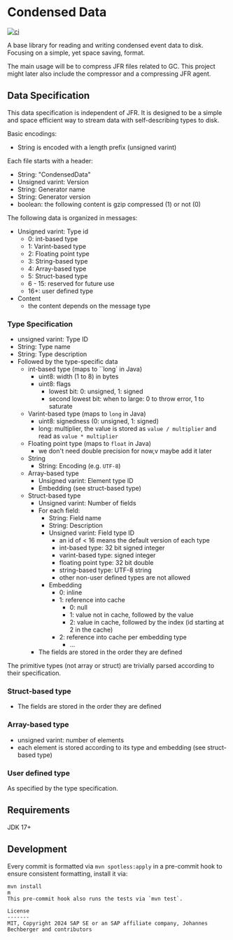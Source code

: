 Condensed Data
==============

[![ci](https://github.com/parttimenerd/condensed-data/actions/workflows/ci.yml/badge.svg)](https://github.com/parttimenerd/condensed-data/actions/workflows/ci.yml)

A base library for reading and writing condensed event data
to disk. Focusing on a simple, yet space saving, format.

The main usage will be to compress JFR files related to GC.
This project might later also include the compressor and a
compressing JFR agent.

Data Specification
------------------

This data specification is independent of JFR.
It is designed to be a simple and space efficient way to stream
data with self-describing types to disk.

Basic encodings:
- String is encoded with a length prefix (unsigned varint)

Each file starts with a header:
- String: "CondensedData"
- Unsigned varint: Version
- String: Generator name
- String: Generator version
- boolean: the following content is gzip compressed (1) or not (0)

The following data is organized in messages:

- Unsigned varint: Type id
    - 0: int-based type
    - 1: Varint-based type
    - 2: Floating point type
    - 3: String-based type
    - 4: Array-based type
    - 5: Struct-based type
    - 6 - 15: reserved for future use
    - 16+: user defined type
- Content
  - the content depends on the message type

### Type Specification
- unsigned varint: Type ID
- String: Type name
- String: Type description
- Followed by the type-specific data
  - int-based type (maps to ``long` in Java)
    - uint8: width (1 to 8) in bytes
    - uint8: flags
      - lowest bit: 0: unsigned, 1: signed
      - second lowest bit: when to large: 0 to throw error, 1 to saturate
  - Varint-based type (maps to `long` in Java)
    - uint8: signedness (0: unsigned, 1: signed)
    - long: multiplier, the value is stored as `value / multiplier` and read as `value * multiplier`
  - Floating point type (maps to `float` in Java)
    - we don't need double precision for now,v maybe add it later
  - String
    - String: Encoding (e.g. `UTF-8`)
  - Array-based type
    - Unsigned varint: Element type ID
    - Embedding (see struct-based type)
  - Struct-based type
    - Unsigned varint: Number of fields
    - For each field:
      - String: Field name
      - String: Description
      - Unsigned varint: Field type ID
        - an id of < 16 means the default version of each type
        - int-based type: 32 bit signed integer
        - varint-based type: signed integer
        - floating point type: 32 bit double
        - string-based type: UTF-8 string
        - other non-user defined types are not allowed
      - Embedding
        - 0: inline
        - 1: reference into cache
          - 0: null
          - 1: value not in cache, followed by the value
          - 2: value in cache, followed by the index (id starting at 2 in the cache)
        - 2: reference into cache per embedding type
          - ...
    - The fields are stored in the order they are defined

The primitive types (not array or struct) are trivially parsed according to their specification.

### Struct-based type
- The fields are stored in the order they are defined

### Array-based type
- unsigned varint: number of elements
- each element is stored according to its type and embedding (see struct-based type)

### User defined type
As specified by the type specification.

Requirements
------------
JDK 17+

Development
-----------
Every commit is formatted via `mvn spotless:apply` in a pre-commit hook to ensure consistent formatting, install it via:
```shell
mvn install
m
This pre-commit hook also runs the tests via `mvn test`.

License
-------
MIT, Copyright 2024 SAP SE or an SAP affiliate company, Johannes Bechberger and contributors